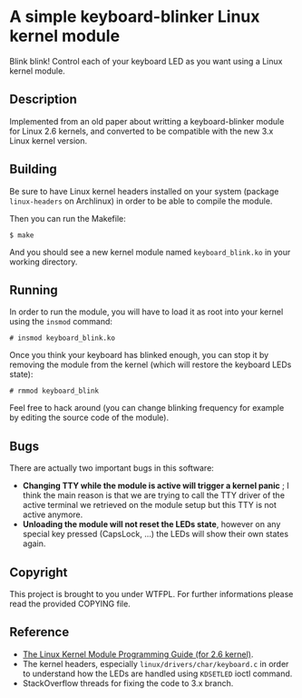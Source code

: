 # A simple keyboard-blinker Linux kernel module

Blink blink! Control each of your keyboard LED as you want using a Linux kernel
module.

## Description

Implemented from an old paper about writting a keyboard-blinker module for
Linux 2.6 kernels, and converted to be compatible with the new 3.x Linux
kernel version.

## Building

Be sure to have Linux kernel headers installed on your system (package
`linux-headers` on Archlinux) in order to be able to compile the module.

Then you can run the Makefile:

    $ make

And you should see a new kernel module named `keyboard_blink.ko` in your
working directory.

## Running

In order to run the module, you will have to load it as root into your kernel
using the `insmod` command:

    # insmod keyboard_blink.ko

Once you think your keyboard has blinked enough, you can stop it by removing
the module from the kernel (which will restore the keyboard LEDs state):

    # rmmod keyboard_blink

Feel free to hack around (you can change blinking frequency for example by
editing the source code of the module).

## Bugs

There are actually two important bugs in this software:

 - **Changing TTY while the module is active will trigger a kernel panic** ; I
   think the main reason is that we are trying to call the TTY driver of the
   active terminal we retrieved on the module setup but this TTY is not active
   anymore.
 - **Unloading the module will not reset the LEDs state**, however on any
   special key pressed (CapsLock, …) the LEDs will show their own states again.

## Copyright

This project is brought to you under WTFPL. For further informations please
read the provided COPYING file.

## Reference

 - [The Linux Kernel Module Programming Guide (for 2.6
   kernel)](http://www.tldp.org/LDP/lkmpg/2.6/html/index.html).
 - The kernel headers, especially `linux/drivers/char/keyboard.c` in order to
   understand how the LEDs are handled using `KDSETLED` ioctl command.
 - StackOverflow threads for fixing the code to 3.x branch.

